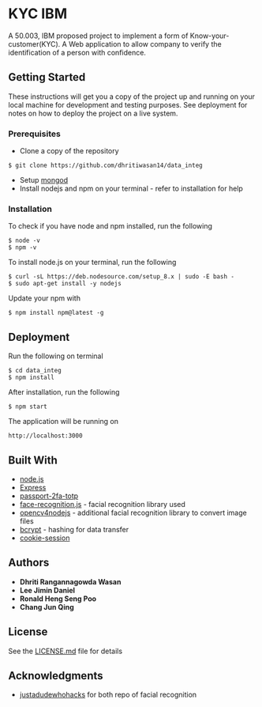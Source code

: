 # KYC IBM

A 50.003, IBM proposed project to implement a form of Know-your-customer(KYC). 
A Web application to allow company to verify the identification of a person with confidence.

## Getting Started

These instructions will get you a copy of the project up and running on your local machine for development and testing purposes. See deployment for notes on how to deploy the project on a live system.

### Prerequisites

* Clone a copy of the repository
```
$ git clone https://github.com/dhritiwasan14/data_integ
```
* Setup [mongod](https://treehouse.github.io/installation-guides/mac/mongo-mac.html)
* Install nodejs and npm on your terminal - refer to installation for help

### Installation

To check if you have node and npm installed, run the following
```
$ node -v
$ npm -v
```

To install node.js on your terminal, run the following

```
$ curl -sL https://deb.nodesource.com/setup_8.x | sudo -E bash -
$ sudo apt-get install -y nodejs
```
Update your npm with
```
$ npm install npm@latest -g
```

## Deployment

Run the following on terminal

```
$ cd data_integ
$ npm install
```

After installation, run the following

```
$ npm start
```

The application will be running on

```
http://localhost:3000
```
## Built With

* [node.js](https://nodejs.org/en/)
* [Express](https://expressjs.com/)
* [passport-2fa-totp](https://www.npmjs.com/package/passport-2fa-totp)
* [face-recognition.js](https://github.com/justadudewhohacks/face-recognition.js?files=1) - facial recognition library used
* [opencv4nodejs](https://github.com/justadudewhohacks/opencv4nodejs) - additional facial recognition library to convert image files
* [bcrypt](https://www.npmjs.com/package/bcrypt) - hashing for data transfer
* [cookie-session](https://www.npmjs.com/package/cookie-session)

## Authors

* **Dhriti Rangannagowda Wasan**
* **Lee Jimin Daniel**
* **Ronald Heng Seng Poo**
* **Chang Jun Qing**


## License

See the [LICENSE.md](LICENSE.md) file for details

## Acknowledgments
* [justadudewhohacks](https://github.com/justadudewhohacks) for both repo of facial recognition
